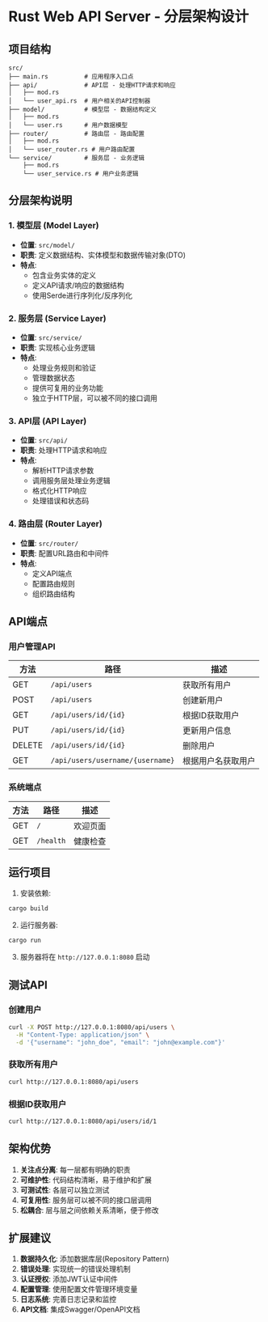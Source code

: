# Rust Web API Server - 分层架构设计

## 项目结构

```
src/
├── main.rs          # 应用程序入口点
├── api/             # API层 - 处理HTTP请求和响应
│   ├── mod.rs
│   └── user_api.rs  # 用户相关的API控制器
├── model/           # 模型层 - 数据结构定义
│   ├── mod.rs
│   └── user.rs      # 用户数据模型
├── router/          # 路由层 - 路由配置
│   ├── mod.rs
│   └── user_router.rs # 用户路由配置
└── service/         # 服务层 - 业务逻辑
    ├── mod.rs
    └── user_service.rs # 用户业务逻辑
```

## 分层架构说明

### 1. 模型层 (Model Layer)
- **位置**: `src/model/`
- **职责**: 定义数据结构、实体模型和数据传输对象(DTO)
- **特点**: 
  - 包含业务实体的定义
  - 定义API请求/响应的数据结构
  - 使用Serde进行序列化/反序列化

### 2. 服务层 (Service Layer)
- **位置**: `src/service/`
- **职责**: 实现核心业务逻辑
- **特点**:
  - 处理业务规则和验证
  - 管理数据状态
  - 提供可复用的业务功能
  - 独立于HTTP层，可以被不同的接口调用

### 3. API层 (API Layer)
- **位置**: `src/api/`
- **职责**: 处理HTTP请求和响应
- **特点**:
  - 解析HTTP请求参数
  - 调用服务层处理业务逻辑
  - 格式化HTTP响应
  - 处理错误和状态码

### 4. 路由层 (Router Layer)
- **位置**: `src/router/`
- **职责**: 配置URL路由和中间件
- **特点**:
  - 定义API端点
  - 配置路由规则
  - 组织路由结构

## API端点

### 用户管理API

| 方法 | 路径 | 描述 |
|------|------|------|
| GET | `/api/users` | 获取所有用户 |
| POST | `/api/users` | 创建新用户 |
| GET | `/api/users/id/{id}` | 根据ID获取用户 |
| PUT | `/api/users/id/{id}` | 更新用户信息 |
| DELETE | `/api/users/id/{id}` | 删除用户 |
| GET | `/api/users/username/{username}` | 根据用户名获取用户 |

### 系统端点

| 方法 | 路径 | 描述 |
|------|------|------|
| GET | `/` | 欢迎页面 |
| GET | `/health` | 健康检查 |

## 运行项目

1. 安装依赖:
```bash
cargo build
```

2. 运行服务器:
```bash
cargo run
```

3. 服务器将在 `http://127.0.0.1:8080` 启动

## 测试API

### 创建用户
```bash
curl -X POST http://127.0.0.1:8080/api/users \
  -H "Content-Type: application/json" \
  -d '{"username": "john_doe", "email": "john@example.com"}'
```

### 获取所有用户
```bash
curl http://127.0.0.1:8080/api/users
```

### 根据ID获取用户
```bash
curl http://127.0.0.1:8080/api/users/id/1
```

## 架构优势

1. **关注点分离**: 每一层都有明确的职责
2. **可维护性**: 代码结构清晰，易于维护和扩展
3. **可测试性**: 各层可以独立测试
4. **可复用性**: 服务层可以被不同的接口层调用
5. **松耦合**: 层与层之间依赖关系清晰，便于修改

## 扩展建议

1. **数据持久化**: 添加数据库层(Repository Pattern)
2. **错误处理**: 实现统一的错误处理机制
3. **认证授权**: 添加JWT认证中间件
4. **配置管理**: 使用配置文件管理环境变量
5. **日志系统**: 完善日志记录和监控
6. **API文档**: 集成Swagger/OpenAPI文档